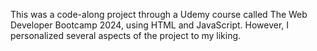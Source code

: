This was a code-along project through a Udemy course called The Web Developer Bootcamp 2024, using HTML and JavaScript. However, I personalized several aspects of the project to my liking.
